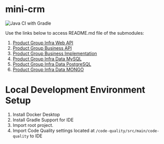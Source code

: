 # mini-crm

![Java CI with Gradle](https://github.com/mini-crm/mini-crm/workflows/Java%20CI%20with%20Gradle/badge.svg?branch=main)

Use the links below to access README.md file of the submodules:

1. [Product Group Infra Web API](product-group-web-api-infra/README.md)
2. [Product Group Business API](product-group-business-api/README.md)
3. [Product Group Business Implementation](product-group-business-impl/README.md)
4. [Product Group Infra Data MySQL](product-group-infra-data-mysql/README.md)
5. [Product Group Infra Data PostgreSQL](product-group-infra-data-postgresql/README.md)
6. [Product Group Infra Data MONGO](product-group-infra-data-mongo/README.md)

# Local Development Environment Setup
1. Install Docker Desktop
2. Install Gradle Support for IDE
3. Import root project.
4. Import Code Quality settings located at `/code-quality/src/main/code-quality` to IDE 
